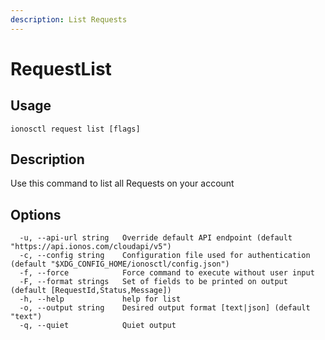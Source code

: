 ```yaml
---
description: List Requests
---
```


# RequestList

## Usage

```text
ionosctl request list [flags]
```

## Description

Use this command to list all Requests on your account

## Options

```text
  -u, --api-url string   Override default API endpoint (default "https://api.ionos.com/cloudapi/v5")
  -c, --config string    Configuration file used for authentication (default "$XDG_CONFIG_HOME/ionosctl/config.json")
  -f, --force            Force command to execute without user input
  -F, --format strings   Set of fields to be printed on output (default [RequestId,Status,Message])
  -h, --help             help for list
  -o, --output string    Desired output format [text|json] (default "text")
  -q, --quiet            Quiet output
```

